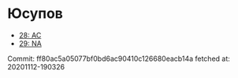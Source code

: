 # Юсупов
- [28: AC](28.md)
- [29: NA](29.md)

Commit: ff80ac5a05077bf0bd6ac90410c126680eacb14a
 fetched at: 20201112-190326
